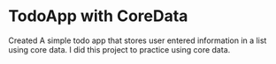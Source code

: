 # TodoApp with CoreData 

Created A simple todo app that stores user entered information in a list using core data.
I did this project to practice using core data.
